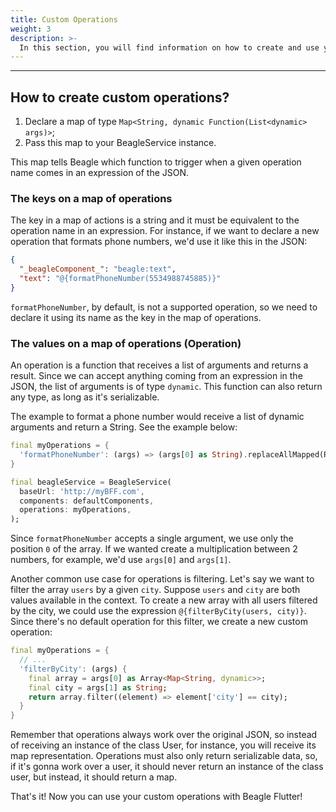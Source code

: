 ```yaml
---
title: Custom Operations
weight: 3
description: >-
  In this section, you will find information on how to create and use your own operations in Beagle Flutter.
---
```


---

## How to create custom operations?
1. Declare a map of type `Map<String, dynamic Function(List<dynamic> args)>`;
2. Pass this map to your BeagleService instance.

This map tells Beagle which function to trigger when a given operation name comes in an expression of the JSON.

### The keys on a map of operations
The key in a map of actions is a string and it must be equivalent to the operation name in an expression. For instance, if we want to declare a new operation that formats phone numbers, we'd use it like this in the JSON:

```json
{
  "_beagleComponent_": "beagle:text",
  "text": "@{formatPhoneNumber(5534988745885)}"
}
```

`formatPhoneNumber`, by default, is not a supported operation, so we need to declare it using its name as the key in the map of operations.

### The values on a map of operations (Operation)
An operation is a function that receives a list of arguments and returns a result. Since we can accept anything coming from an expression in the JSON, the list of arguments is of type `dynamic`. This function can also return any type, as long as it's serializable.

The example to format a phone number would receive a list of dynamic arguments and return a String. See the example below:

```dart
final myOperations = {
  'formatPhoneNumber': (args) => (args[0] as String).replaceAllMapped(RegExp('^(\\w{2})(\\w{2})(\\w)(\\w{4})(\\w{4})\$'), (m) => '+${m[1]} (${m[2]}) ${m[3]} ${m[4]}-${m[5]}'),
}

final beagleService = BeagleService(
  baseUrl: 'http://myBFF.com',
  components: defaultComponents,
  operations: myOperations,
);
```

Since `formatPhoneNumber` accepts a single argument, we use only the position `0` of the array. If we wanted create a multiplication between 2 numbers, for example, we'd use `args[0]` and `args[1]`.

Another common use case for operations is filtering. Let's say we want to filter the array `users` by a given `city`. Suppose `users` and `city` are both values available in the context. To create a new array with all users filtered by the city, we could use the expression `@{filterByCity(users, city)}`. Since there's no default operation for this filter, we create a new custom operation:

```dart
final myOperations = {
  // ...
  'filterByCity': (args) {
    final array = args[0] as Array<Map<String, dynamic>>;
    final city = args[1] as String;
    return array.filter((element) => element['city'] == city);
  }
}
```

Remember that operations always work over the original JSON, so instead of receiving an instance of the class User, for instance, you will receive its map representation. Operations must also only return serializable data, so, if it's gonna work over a user, it should never return an instance of the class user, but instead, it should return a map.

That's it! Now you can use your custom operations with Beagle Flutter!
